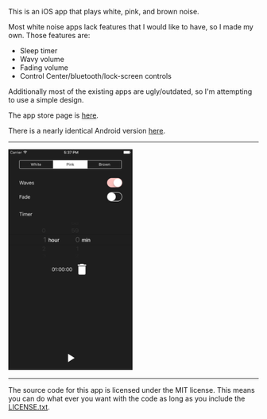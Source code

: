 This is an iOS app that plays white, pink, and brown noise.

Most white noise apps lack features that I would like to have, so I made my own. Those features are:
* Sleep timer
* Wavy volume
* Fading volume
* Control Center/bluetooth/lock-screen controls

Additionally most of the existing apps are ugly/outdated, so I'm attempting to use a simple design.

The app store page is [here](https://itunes.apple.com/us/app/white-noise-plus/id1281372285?mt=8).

There is a nearly identical Android version [here](https://github.com/davidalbers/whitenoise).

---
<img src="/screenshot.png" width="250">

---
The source code for this app is licensed under the MIT license. This means you can do what ever you want with the code as long as you include the [LICENSE.txt](https://github.com/davidalbers/whitenoise-ios/blob/master/LICENSE.txt "License Link").
